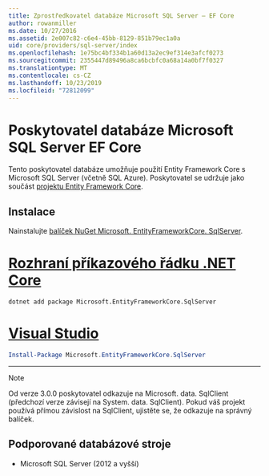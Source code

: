 ```yaml
---
title: Zprostředkovatel databáze Microsoft SQL Server – EF Core
author: rowanmiller
ms.date: 10/27/2016
ms.assetid: 2e007c82-c6e4-45bb-8129-851b79ec1a0a
uid: core/providers/sql-server/index
ms.openlocfilehash: 1e75bc4bf334b1a60d13a2ec9ef314e3afcf0273
ms.sourcegitcommit: 2355447d89496a8ca6bcbfc0a68a14a0bf7f0327
ms.translationtype: MT
ms.contentlocale: cs-CZ
ms.lasthandoff: 10/23/2019
ms.locfileid: "72812099"
---
```

# <a name="microsoft-sql-server-ef-core-database-provider"></a>Poskytovatel databáze Microsoft SQL Server EF Core

Tento poskytovatel databáze umožňuje použití Entity Framework Core s Microsoft SQL Server (včetně SQL Azure). Poskytovatel se udržuje jako součást [projektu Entity Framework Core](https://github.com/aspnet/EntityFrameworkCore).

## <a name="install"></a>Instalace

Nainstalujte [balíček NuGet Microsoft. EntityFrameworkCore. SqlServer](https://www.nuget.org/packages/Microsoft.EntityFrameworkCore.SqlServer/).

# <a name="net-core-clitabdotnet-core-cli"></a>[Rozhraní příkazového řádku .NET Core](#tab/dotnet-core-cli)

``` console
dotnet add package Microsoft.EntityFrameworkCore.SqlServer
```

# <a name="visual-studiotabvs"></a>[Visual Studio](#tab/vs)

``` powershell
Install-Package Microsoft.EntityFrameworkCore.SqlServer
```

***

> [!NOTE]
> Od verze 3.0.0 poskytovatel odkazuje na Microsoft. data. SqlClient (předchozí verze závisejí na System. data. SqlClient). Pokud váš projekt používá přímou závislost na SqlClient, ujistěte se, že odkazuje na správný balíček.

## <a name="supported-database-engines"></a>Podporované databázové stroje

* Microsoft SQL Server (2012 a vyšší)
